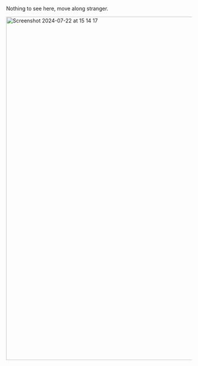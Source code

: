 Nothing to see here, move along stranger.

<img width="932" alt="Screenshot 2024-07-22 at 15 14 17" src="https://github.com/user-attachments/assets/fe206a78-8943-4f23-8b79-b85294e2be29">
